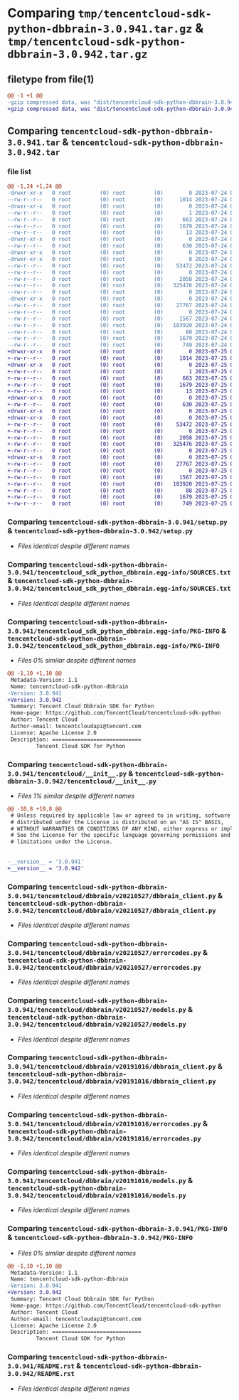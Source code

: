 # Comparing `tmp/tencentcloud-sdk-python-dbbrain-3.0.941.tar.gz` & `tmp/tencentcloud-sdk-python-dbbrain-3.0.942.tar.gz`

## filetype from file(1)

```diff
@@ -1 +1 @@
-gzip compressed data, was "dist/tencentcloud-sdk-python-dbbrain-3.0.941.tar", last modified: Mon Jul 24 00:35:24 2023, max compression
+gzip compressed data, was "dist/tencentcloud-sdk-python-dbbrain-3.0.942.tar", last modified: Tue Jul 25 04:16:20 2023, max compression
```

## Comparing `tencentcloud-sdk-python-dbbrain-3.0.941.tar` & `tencentcloud-sdk-python-dbbrain-3.0.942.tar`

### file list

```diff
@@ -1,24 +1,24 @@
-drwxr-xr-x   0 root         (0) root         (0)        0 2023-07-24 00:35:24.000000 tencentcloud-sdk-python-dbbrain-3.0.941/
--rw-r--r--   0 root         (0) root         (0)     1014 2023-07-24 00:35:24.000000 tencentcloud-sdk-python-dbbrain-3.0.941/setup.py
-drwxr-xr-x   0 root         (0) root         (0)        0 2023-07-24 00:35:24.000000 tencentcloud-sdk-python-dbbrain-3.0.941/tencentcloud_sdk_python_dbbrain.egg-info/
--rw-r--r--   0 root         (0) root         (0)        1 2023-07-24 00:35:24.000000 tencentcloud-sdk-python-dbbrain-3.0.941/tencentcloud_sdk_python_dbbrain.egg-info/dependency_links.txt
--rw-r--r--   0 root         (0) root         (0)      663 2023-07-24 00:35:24.000000 tencentcloud-sdk-python-dbbrain-3.0.941/tencentcloud_sdk_python_dbbrain.egg-info/SOURCES.txt
--rw-r--r--   0 root         (0) root         (0)     1679 2023-07-24 00:35:24.000000 tencentcloud-sdk-python-dbbrain-3.0.941/tencentcloud_sdk_python_dbbrain.egg-info/PKG-INFO
--rw-r--r--   0 root         (0) root         (0)       13 2023-07-24 00:35:24.000000 tencentcloud-sdk-python-dbbrain-3.0.941/tencentcloud_sdk_python_dbbrain.egg-info/top_level.txt
-drwxr-xr-x   0 root         (0) root         (0)        0 2023-07-24 00:35:24.000000 tencentcloud-sdk-python-dbbrain-3.0.941/tencentcloud/
--rw-r--r--   0 root         (0) root         (0)      630 2023-07-24 00:35:24.000000 tencentcloud-sdk-python-dbbrain-3.0.941/tencentcloud/__init__.py
-drwxr-xr-x   0 root         (0) root         (0)        0 2023-07-24 00:35:24.000000 tencentcloud-sdk-python-dbbrain-3.0.941/tencentcloud/dbbrain/
-drwxr-xr-x   0 root         (0) root         (0)        0 2023-07-24 00:35:24.000000 tencentcloud-sdk-python-dbbrain-3.0.941/tencentcloud/dbbrain/v20210527/
--rw-r--r--   0 root         (0) root         (0)    53472 2023-07-24 00:35:24.000000 tencentcloud-sdk-python-dbbrain-3.0.941/tencentcloud/dbbrain/v20210527/dbbrain_client.py
--rw-r--r--   0 root         (0) root         (0)        0 2023-07-24 00:35:24.000000 tencentcloud-sdk-python-dbbrain-3.0.941/tencentcloud/dbbrain/v20210527/__init__.py
--rw-r--r--   0 root         (0) root         (0)     2058 2023-07-24 00:35:24.000000 tencentcloud-sdk-python-dbbrain-3.0.941/tencentcloud/dbbrain/v20210527/errorcodes.py
--rw-r--r--   0 root         (0) root         (0)   325476 2023-07-24 00:35:24.000000 tencentcloud-sdk-python-dbbrain-3.0.941/tencentcloud/dbbrain/v20210527/models.py
--rw-r--r--   0 root         (0) root         (0)        0 2023-07-24 00:35:24.000000 tencentcloud-sdk-python-dbbrain-3.0.941/tencentcloud/dbbrain/__init__.py
-drwxr-xr-x   0 root         (0) root         (0)        0 2023-07-24 00:35:24.000000 tencentcloud-sdk-python-dbbrain-3.0.941/tencentcloud/dbbrain/v20191016/
--rw-r--r--   0 root         (0) root         (0)    27767 2023-07-24 00:35:24.000000 tencentcloud-sdk-python-dbbrain-3.0.941/tencentcloud/dbbrain/v20191016/dbbrain_client.py
--rw-r--r--   0 root         (0) root         (0)        0 2023-07-24 00:35:24.000000 tencentcloud-sdk-python-dbbrain-3.0.941/tencentcloud/dbbrain/v20191016/__init__.py
--rw-r--r--   0 root         (0) root         (0)     1567 2023-07-24 00:35:24.000000 tencentcloud-sdk-python-dbbrain-3.0.941/tencentcloud/dbbrain/v20191016/errorcodes.py
--rw-r--r--   0 root         (0) root         (0)   183920 2023-07-24 00:35:24.000000 tencentcloud-sdk-python-dbbrain-3.0.941/tencentcloud/dbbrain/v20191016/models.py
--rw-r--r--   0 root         (0) root         (0)       88 2023-07-24 00:35:24.000000 tencentcloud-sdk-python-dbbrain-3.0.941/setup.cfg
--rw-r--r--   0 root         (0) root         (0)     1679 2023-07-24 00:35:24.000000 tencentcloud-sdk-python-dbbrain-3.0.941/PKG-INFO
--rw-r--r--   0 root         (0) root         (0)      749 2023-07-24 00:35:24.000000 tencentcloud-sdk-python-dbbrain-3.0.941/README.rst
+drwxr-xr-x   0 root         (0) root         (0)        0 2023-07-25 04:16:20.000000 tencentcloud-sdk-python-dbbrain-3.0.942/
+-rw-r--r--   0 root         (0) root         (0)     1014 2023-07-25 04:16:20.000000 tencentcloud-sdk-python-dbbrain-3.0.942/setup.py
+drwxr-xr-x   0 root         (0) root         (0)        0 2023-07-25 04:16:20.000000 tencentcloud-sdk-python-dbbrain-3.0.942/tencentcloud_sdk_python_dbbrain.egg-info/
+-rw-r--r--   0 root         (0) root         (0)        1 2023-07-25 04:16:20.000000 tencentcloud-sdk-python-dbbrain-3.0.942/tencentcloud_sdk_python_dbbrain.egg-info/dependency_links.txt
+-rw-r--r--   0 root         (0) root         (0)      663 2023-07-25 04:16:20.000000 tencentcloud-sdk-python-dbbrain-3.0.942/tencentcloud_sdk_python_dbbrain.egg-info/SOURCES.txt
+-rw-r--r--   0 root         (0) root         (0)     1679 2023-07-25 04:16:20.000000 tencentcloud-sdk-python-dbbrain-3.0.942/tencentcloud_sdk_python_dbbrain.egg-info/PKG-INFO
+-rw-r--r--   0 root         (0) root         (0)       13 2023-07-25 04:16:20.000000 tencentcloud-sdk-python-dbbrain-3.0.942/tencentcloud_sdk_python_dbbrain.egg-info/top_level.txt
+drwxr-xr-x   0 root         (0) root         (0)        0 2023-07-25 04:16:20.000000 tencentcloud-sdk-python-dbbrain-3.0.942/tencentcloud/
+-rw-r--r--   0 root         (0) root         (0)      630 2023-07-25 04:16:20.000000 tencentcloud-sdk-python-dbbrain-3.0.942/tencentcloud/__init__.py
+drwxr-xr-x   0 root         (0) root         (0)        0 2023-07-25 04:16:20.000000 tencentcloud-sdk-python-dbbrain-3.0.942/tencentcloud/dbbrain/
+drwxr-xr-x   0 root         (0) root         (0)        0 2023-07-25 04:16:20.000000 tencentcloud-sdk-python-dbbrain-3.0.942/tencentcloud/dbbrain/v20210527/
+-rw-r--r--   0 root         (0) root         (0)    53472 2023-07-25 04:16:20.000000 tencentcloud-sdk-python-dbbrain-3.0.942/tencentcloud/dbbrain/v20210527/dbbrain_client.py
+-rw-r--r--   0 root         (0) root         (0)        0 2023-07-25 04:16:20.000000 tencentcloud-sdk-python-dbbrain-3.0.942/tencentcloud/dbbrain/v20210527/__init__.py
+-rw-r--r--   0 root         (0) root         (0)     2058 2023-07-25 04:16:20.000000 tencentcloud-sdk-python-dbbrain-3.0.942/tencentcloud/dbbrain/v20210527/errorcodes.py
+-rw-r--r--   0 root         (0) root         (0)   325476 2023-07-25 04:16:20.000000 tencentcloud-sdk-python-dbbrain-3.0.942/tencentcloud/dbbrain/v20210527/models.py
+-rw-r--r--   0 root         (0) root         (0)        0 2023-07-25 04:16:20.000000 tencentcloud-sdk-python-dbbrain-3.0.942/tencentcloud/dbbrain/__init__.py
+drwxr-xr-x   0 root         (0) root         (0)        0 2023-07-25 04:16:20.000000 tencentcloud-sdk-python-dbbrain-3.0.942/tencentcloud/dbbrain/v20191016/
+-rw-r--r--   0 root         (0) root         (0)    27767 2023-07-25 04:16:20.000000 tencentcloud-sdk-python-dbbrain-3.0.942/tencentcloud/dbbrain/v20191016/dbbrain_client.py
+-rw-r--r--   0 root         (0) root         (0)        0 2023-07-25 04:16:20.000000 tencentcloud-sdk-python-dbbrain-3.0.942/tencentcloud/dbbrain/v20191016/__init__.py
+-rw-r--r--   0 root         (0) root         (0)     1567 2023-07-25 04:16:20.000000 tencentcloud-sdk-python-dbbrain-3.0.942/tencentcloud/dbbrain/v20191016/errorcodes.py
+-rw-r--r--   0 root         (0) root         (0)   183920 2023-07-25 04:16:20.000000 tencentcloud-sdk-python-dbbrain-3.0.942/tencentcloud/dbbrain/v20191016/models.py
+-rw-r--r--   0 root         (0) root         (0)       88 2023-07-25 04:16:20.000000 tencentcloud-sdk-python-dbbrain-3.0.942/setup.cfg
+-rw-r--r--   0 root         (0) root         (0)     1679 2023-07-25 04:16:20.000000 tencentcloud-sdk-python-dbbrain-3.0.942/PKG-INFO
+-rw-r--r--   0 root         (0) root         (0)      749 2023-07-25 04:16:20.000000 tencentcloud-sdk-python-dbbrain-3.0.942/README.rst
```

### Comparing `tencentcloud-sdk-python-dbbrain-3.0.941/setup.py` & `tencentcloud-sdk-python-dbbrain-3.0.942/setup.py`

 * *Files identical despite different names*

### Comparing `tencentcloud-sdk-python-dbbrain-3.0.941/tencentcloud_sdk_python_dbbrain.egg-info/SOURCES.txt` & `tencentcloud-sdk-python-dbbrain-3.0.942/tencentcloud_sdk_python_dbbrain.egg-info/SOURCES.txt`

 * *Files identical despite different names*

### Comparing `tencentcloud-sdk-python-dbbrain-3.0.941/tencentcloud_sdk_python_dbbrain.egg-info/PKG-INFO` & `tencentcloud-sdk-python-dbbrain-3.0.942/tencentcloud_sdk_python_dbbrain.egg-info/PKG-INFO`

 * *Files 0% similar despite different names*

```diff
@@ -1,10 +1,10 @@
 Metadata-Version: 1.1
 Name: tencentcloud-sdk-python-dbbrain
-Version: 3.0.941
+Version: 3.0.942
 Summary: Tencent Cloud Dbbrain SDK for Python
 Home-page: https://github.com/TencentCloud/tencentcloud-sdk-python
 Author: Tencent Cloud
 Author-email: tencentcloudapi@tencent.com
 License: Apache License 2.0
 Description: ============================
         Tencent Cloud SDK for Python
```

### Comparing `tencentcloud-sdk-python-dbbrain-3.0.941/tencentcloud/__init__.py` & `tencentcloud-sdk-python-dbbrain-3.0.942/tencentcloud/__init__.py`

 * *Files 1% similar despite different names*

```diff
@@ -10,8 +10,8 @@
 # Unless required by applicable law or agreed to in writing, software
 # distributed under the License is distributed on an "AS IS" BASIS,
 # WITHOUT WARRANTIES OR CONDITIONS OF ANY KIND, either express or implied.
 # See the License for the specific language governing permissions and
 # limitations under the License.
 
 
-__version__ = '3.0.941'
+__version__ = '3.0.942'
```

### Comparing `tencentcloud-sdk-python-dbbrain-3.0.941/tencentcloud/dbbrain/v20210527/dbbrain_client.py` & `tencentcloud-sdk-python-dbbrain-3.0.942/tencentcloud/dbbrain/v20210527/dbbrain_client.py`

 * *Files identical despite different names*

### Comparing `tencentcloud-sdk-python-dbbrain-3.0.941/tencentcloud/dbbrain/v20210527/errorcodes.py` & `tencentcloud-sdk-python-dbbrain-3.0.942/tencentcloud/dbbrain/v20210527/errorcodes.py`

 * *Files identical despite different names*

### Comparing `tencentcloud-sdk-python-dbbrain-3.0.941/tencentcloud/dbbrain/v20210527/models.py` & `tencentcloud-sdk-python-dbbrain-3.0.942/tencentcloud/dbbrain/v20210527/models.py`

 * *Files identical despite different names*

### Comparing `tencentcloud-sdk-python-dbbrain-3.0.941/tencentcloud/dbbrain/v20191016/dbbrain_client.py` & `tencentcloud-sdk-python-dbbrain-3.0.942/tencentcloud/dbbrain/v20191016/dbbrain_client.py`

 * *Files identical despite different names*

### Comparing `tencentcloud-sdk-python-dbbrain-3.0.941/tencentcloud/dbbrain/v20191016/errorcodes.py` & `tencentcloud-sdk-python-dbbrain-3.0.942/tencentcloud/dbbrain/v20191016/errorcodes.py`

 * *Files identical despite different names*

### Comparing `tencentcloud-sdk-python-dbbrain-3.0.941/tencentcloud/dbbrain/v20191016/models.py` & `tencentcloud-sdk-python-dbbrain-3.0.942/tencentcloud/dbbrain/v20191016/models.py`

 * *Files identical despite different names*

### Comparing `tencentcloud-sdk-python-dbbrain-3.0.941/PKG-INFO` & `tencentcloud-sdk-python-dbbrain-3.0.942/PKG-INFO`

 * *Files 0% similar despite different names*

```diff
@@ -1,10 +1,10 @@
 Metadata-Version: 1.1
 Name: tencentcloud-sdk-python-dbbrain
-Version: 3.0.941
+Version: 3.0.942
 Summary: Tencent Cloud Dbbrain SDK for Python
 Home-page: https://github.com/TencentCloud/tencentcloud-sdk-python
 Author: Tencent Cloud
 Author-email: tencentcloudapi@tencent.com
 License: Apache License 2.0
 Description: ============================
         Tencent Cloud SDK for Python
```

### Comparing `tencentcloud-sdk-python-dbbrain-3.0.941/README.rst` & `tencentcloud-sdk-python-dbbrain-3.0.942/README.rst`

 * *Files identical despite different names*

